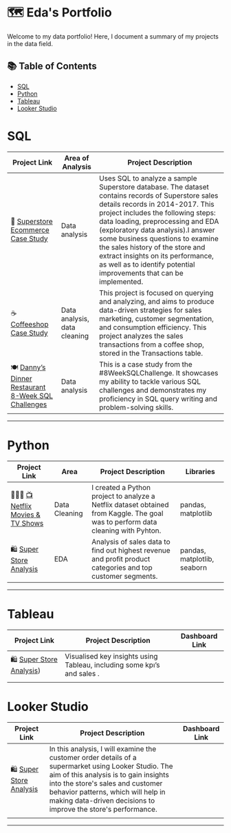 # 🗺 Eda's Portfolio

Welcome to my data portfolio! Here, I document a summary of my projects in the data field. 


## 📚 Table of Contents
- [SQL](#sql)
- [Python](#python)
- [Tableau](#tableau)
- [Looker Studio](#looker)



# SQL

| Project Link | Area of Analysis | Project Description | 
|---|---|---|
| 🛒 [Superstore Ecommerce Case Study](https://github.com/eda-aty/Superstore-Data-Analysis)| Data analysis   | Uses SQL to analyze a sample Superstore database. The dataset contains records of Superstore sales details records in 2014-2017. This project includes the following steps: data loading, preprocessing and EDA (exploratory data analysis).I answer some business questions to examine the sales history of the store and extract insights on its performance, as well as to identify potential improvements that can be implemented.
| ☕️[Coffeeshop Case Study](https://github.com/eda-aty/Coffee-Shop-Data-Analysis-Sql-Project) | Data analysis, data cleaning   | This project is focused on querying and analyzing, and aims to produce data-driven strategies for sales marketing, customer segmentation, and consumption efficiency. This project analyzes the sales transactions from a coffee shop, stored in the Transactions table. |  
| 🍽️ [Danny’s Dinner Restaurant  8-Week SQL Challenges](https://github.com/eda-aty/Dannys_Dinner_SQL_Case_Study) | Data analysis   | This is a case study from the #8WeekSQLChallenge. It showcases my ability to tackle various SQL challenges and demonstrates my proficiency in SQL query writing and problem-solving skills. |  

***

# Python

| Project Link | Area | Project Description | Libraries |    
|---|---|---|---|
| 👩🏻‍💻 [📺 Netflix Movies & TV Shows](https://github.com/katiehuangx/CS50P/blob/main/README.md) | Data Cleaning | I created a Python project to analyze a Netflix dataset obtained from Kaggle. The goal was to perform data cleaning with Pyhton. | pandas, matplotlib|  
| 🛍 [Super Store Analysis](https://github.com/katiehuangx/Super-Store-Analysis/blob/main/Super_Store_Analysis.ipynb) | EDA | Analysis of sales data to find out highest revenue and profit product categories and top customer segments. | pandas, matplotlib, seaborn |


***

# Tableau

| Project Link | Project Description | Dashboard Link |
|---|---|---|
|  🛍  [Super Store Analysis](https://public.tableau.com/app/profile/eda.ata/viz/SuperstoreSaleAnalysis_17394633843600/Dashboard6)) | Visualised key insights using Tableau, including some kpı’s and sales . |  |
| |
# Looker Studio
| Project Link | Project Description | Dashboard Link |
|---|---|---|
|  🛍  [Super Store Analysis](https://lookerstudio.google.com/reporting/667ab681-40c2-4709-85ad-9504d48396c3) | In this analysis, I will examine the customer order details of a supermarket using Looker Studio. The aim of this analysis is to gain insights into the store's sales and customer behavior patterns, which will help in making data-driven decisions to improve the store's performance.   |
| |
***




